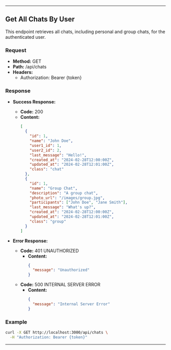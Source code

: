 
---

## Get All Chats By User

This endpoint retrieves all chats, including personal and group chats, for the authenticated user.

### Request

- **Method:** GET
- **Path:** /api/chats
- **Headers:**
    - Authorization: Bearer {token}

### Response

- **Success Response:**
    - **Code:** 200
    - **Content:**
      ```json
      [
        {
          "id": 1,
          "name": "John Doe",
          "user1_id": 1,
          "user2_id": 2,
          "last_message": "Hello!",
          "created_at": "2024-02-28T12:00:00Z",
          "updated_at": "2024-02-28T12:01:00Z",
          "class": "chat"
        },
        {
          "id": 1,
          "name": "Group Chat",
          "description": "A group chat",
          "photo_url": "/images/group.jpg",
          "participants": ["John Doe", "Jane Smith"],
          "last_message": "What's up?",
          "created_at": "2024-02-28T12:00:00Z",
          "updated_at": "2024-02-28T12:01:00Z",
          "class": "group"
        }
      ]
      ```

- **Error Response:**
    - **Code:** 401 UNAUTHORIZED
        - **Content:**
          ```json
          {
            "message": "Unauthorized"
          }
          ```
    - **Code:** 500 INTERNAL SERVER ERROR
        - **Content:**
          ```json
          {
            "message": "Internal Server Error"
          }
          ```

### Example

```bash
curl -X GET http://localhost:3000/api/chats \
  -H "Authorization: Bearer {token}"
```

---

